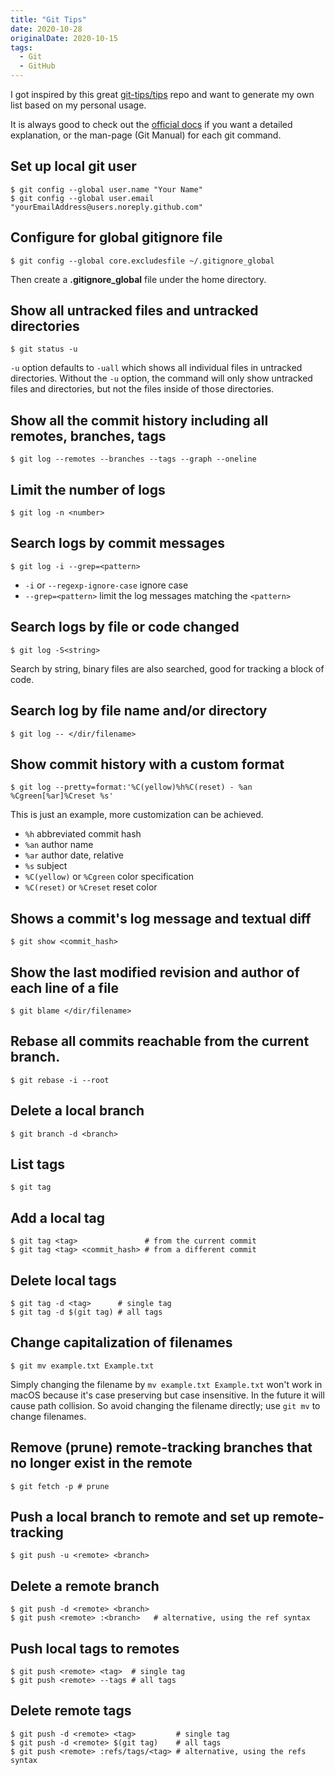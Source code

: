 ```yaml
---
title: "Git Tips"
date: 2020-10-28
originalDate: 2020-10-15
tags:
  - Git
  - GitHub
---
```


I got inspired by this great [git-tips/tips](https://github.com/git-tips/tips) repo and want to generate my own list based on my personal usage.

It is always good to check out the [official docs](https://git-scm.com/docs) if you want a detailed explanation, or the man-page (Git Manual) for each git command.

## Set up local git user

```shell
$ git config --global user.name "Your Name"
$ git config --global user.email "yourEmailAddress@users.noreply.github.com"
```

## Configure for global gitignore file
```shell
$ git config --global core.excludesfile ~/.gitignore_global
```

Then create a **.gitignore_global** file under the home directory.

## Show all untracked files and untracked directories

```shell
$ git status -u 
```

`-u` option defaults to `-uall` which shows all individual files in untracked directories. Without the `-u` option, the command will only show untracked files and directories, but not the files inside of those directories.

## Show all the commit history including all remotes, branches, tags

```shell
$ git log --remotes --branches --tags --graph --oneline
```

## Limit the number of logs

```shell
$ git log -n <number>
```

## Search logs by commit messages

```shell
$ git log -i --grep=<pattern>
```

- `-i` or `--regexp-ignore-case` ignore case
- `--grep=<pattern>` limit the log messages matching the `<pattern>`

## Search logs by file or code changed

```shell
$ git log -S<string>
```

Search by string, binary files are also searched, good for tracking a block of code.

## Search log by file name and/or directory

```shell
$ git log -- </dir/filename>
```

## Show commit history with a custom format

```shell
$ git log --pretty=format:'%C(yellow)%h%C(reset) - %an %Cgreen[%ar]%Creset %s'
```

This is just an example, more customization can be achieved.

- `%h` abbreviated commit hash
- `%an` author name
- `%ar` author date, relative
- `%s` subject
- `%C(yellow)` or `%Cgreen` color specification
- `%C(reset)` or `%Creset` reset color

## Shows a commit's log message and textual diff

```shell
$ git show <commit_hash>
```

## Show the last modified revision and author of each line of a file

```shell
$ git blame </dir/filename>
```

## Rebase all commits reachable from the current branch.

```shell
$ git rebase -i --root
```

## Delete a local branch

```shell
$ git branch -d <branch>
```

## List tags

```shell
$ git tag
```

## Add a local tag

```shell
$ git tag <tag>               # from the current commit
$ git tag <tag> <commit_hash> # from a different commit
```

## Delete local tags

```shell
$ git tag -d <tag>      # single tag
$ git tag -d $(git tag) # all tags
```

## Change capitalization of filenames

```shell
$ git mv example.txt Example.txt
```

Simply changing the filename by `mv example.txt Example.txt` won't work in macOS because it's case preserving but case insensitive. In the future it will cause path collision. So avoid changing the filename directly; use `git mv` to change filenames.

## Remove (prune) remote-tracking branches that no longer exist in the remote

```shell
$ git fetch -p # prune
```

## Push a local branch to remote and set up remote-tracking

```shell
$ git push -u <remote> <branch>
```

## Delete a remote branch

```shell
$ git push -d <remote> <branch>
$ git push <remote> :<branch>   # alternative, using the ref syntax
```

## Push local tags to remotes

```shell
$ git push <remote> <tag>  # single tag
$ git push <remote> --tags # all tags
```

## Delete remote tags

```shell
$ git push -d <remote> <tag>         # single tag
$ git push -d <remote> $(git tag)    # all tags
$ git push <remote> :refs/tags/<tag> # alternative, using the refs syntax
```
